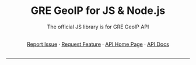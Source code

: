<div align="center">
    <h1>GRE GeoIP for JS & Node.js</h1>
    <p>The official JS library is for GRE GeoIP API</p>
    <br />
    <a href="https://github.com/gre-dev/GeoIP-JS/issues/new">Report Issue</a> · 
    <a href="https://github.com/gre-dev/GeoIP-JS/discussions/new">Request Feature</a> · 
    <a href="https://www.gredev.io/en/GeoIP">API Home Page</a> · 
    <a href="https://geoip-docs.gredev.io">API Docs</a>
</div>
<br />

---

